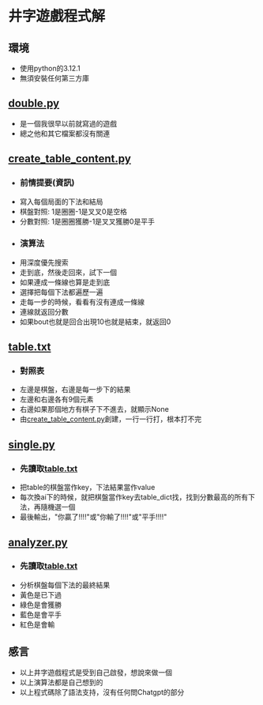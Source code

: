 # 井字遊戲程式解

## 環境
 - 使用python的3.12.1
 - 無須安裝任何第三方庫

## [double.py](double.py)

 - 是一個我很早以前就寫過的遊戲
 - 總之他和其它檔案都沒有關連

## [create_table_content.py](create_table_content.py)
 - ### 前情提要(資訊)
 - 寫入每個局面的下法和結局
 - 棋盤對照: 1是圈圈-1是叉叉0是空格
 - 分數對照: 1是圈圈獲勝-1是叉叉獲勝0是平手
 - ### 演算法
 - 用深度優先搜索
 - 走到底，然後走回來，試下一個
 - 如果連成一條線也算是走到底
 - 選擇把每個下法都遍歷一遍
 - 走每一步的時候，看看有沒有連成一條線
 - 連線就返回分數
 - 如果bout也就是回合出現10也就是結束，就返回0

## [table.txt](table.txt)
 - ### 對照表
 - 左邊是棋盤，右邊是每一步下的結果
 - 左邊和右邊各有9個元素
 - 右邊如果那個地方有棋子下不進去，就顯示None
 - 由[create_table_content.py](create_table_content.py)創建，一行一行打，根本打不完

## [single.py](single.py)
 - ### 先讀取[table.txt](table.txt)
 - 把table的棋盤當作key，下法結果當作value
 - 每次換ai下的時候，就把棋盤當作key去table_dict找，找到分數最高的所有下法，再隨機選一個
 - 最後輸出，"你贏了!!!!"或"你輸了!!!!"或"平手!!!!"

## [analyzer.py](analyzer.py)
 - ### 先讀取[table.txt](table.txt)
 - 分析棋盤每個下法的最終結果
 - 黃色是已下過
 - 綠色是會獲勝
 - 藍色是會平手
 - 紅色是會輸

## 感言
 - 以上井字遊戲程式是受到自己啟發，想說來做一個
 - 以上演算法都是自己想到的
 - 以上程式碼除了語法支持，沒有任何問Chatgpt的部分
